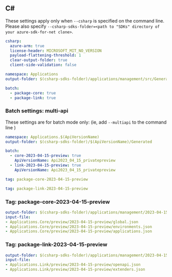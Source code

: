 ## C#

These settings apply only when `--csharp` is specified on the command line.
Please also specify `--csharp-sdks-folder=<path to "SDKs" directory of your azure-sdk-for-net clone>`.

```yaml $(csharp)
csharp:
  azure-arm: true
  license-header: MICROSOFT_MIT_NO_VERSION
  payload-flattening-threshold: 1
  clear-output-folder: true
  client-side-validation: false
```

``` yaml $(csharp) && !$(multiapi) && !$(csharp-profile)
namespace: Applications
output-folder: $(csharp-sdks-folder)/applications/management/src/Generated

batch:
  - package-core: true
  - package-link: true
```

### Batch settings: multi-api
These settings are for batch mode only: (ie, add `--multiapi` to the command line )

``` yaml $(multiapi)
namespace: Applications.$(ApiVersionName)
output-folder: $(csharp-sdks-folder)/$(ApiVersionName)/Generated

batch:
  - core-2023-04-15-preview: true
    ApiVersionName: Api2023_04_15_privatepreview
  - link-2023-04-15-preview: true
    ApiVersionName: Api2023_04_15_privatepreview
```

``` yaml $(core-2023-04-15-preview)
tag: package-core-2023-04-15-preview
```

``` yaml $(link-2023-04-15-preview)
tag: package-link-2023-04-15-preview
```

### Tag: package-core-2023-04-15-preview
``` yaml $(tag) == 'package-core-2023-04-15-preview'
output-folder: $(csharp-sdks-folder)/applications/management/2023-04-15-preview/core/src/Generated
input-file:
- Applications.Core/preview/2023-04-15-preview/global.json
- Applications.Core/preview/2023-04-15-preview/environments.json
- Applications.Core/preview/2023-04-15-preview/applications.json
```

### Tag: package-link-2023-04-15-preview
``` yaml $(tag) == 'package-link-2023-04-15-preview'
output-folder: $(csharp-sdks-folder)/applications/management/2023-04-15-preview/link/src/Generated
input-file:
- Applications.Link/preview/2023-04-15-preview/openapi.json
- Applications.Link/preview/2023-04-15-preview/extenders.json
```
